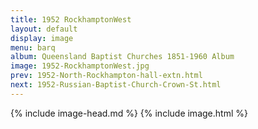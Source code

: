 ```yaml
---
title: 1952 RockhamptonWest
layout: default
display: image
menu: barq
album: Queensland Baptist Churches 1851-1960 Album
image: 1952-RockhamptonWest.jpg
prev: 1952-North-Rockhampton-hall-extn.html
next: 1952-Russian-Baptist-Church-Crown-St.html
---
```

{% include image-head.md %}
{% include image.html %}